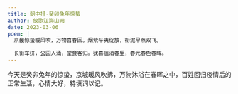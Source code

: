 ```yaml
---
title: 朝中措·癸卯兔年惊蛰
author: 放歌江海山阙
date: 2023-03-06
poem: |
  京畿惊蛰暖风吹，万物喜春回。烟紫辛夷绽放，衔泥早燕双飞。

  长街车挤，公园人涌，堂食客归。犹喜瘟消春里，春光春色春晖。
---
```


今天是癸卯兔年的惊蛰，京城暖风吹拂，万物沐浴在春晖之中，百姓回归疫情后的正常生活，心情大好，特填词以记。
